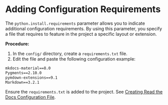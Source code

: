# Adding Configuration Requirements

The `python.install.requirements` parameter allows you to indicate additional configuration requirements.
By using this parameter, you specify a file that requires to feature in the project a specific layout or extension.

**Procedure:**

1. In the `config/` directory, create a `requirements.txt` file.
1. Edit the file and paste the following configuration example:

``` txt title="requirements.txt"
mkdocs-material==8.0
Pygments==2.10.0
pymdown-extensions==9.1
Markdown==3.2.1
```
Ensure the `requirements.txt` is added to the project. See [Creating Read the Docs Configuration File](creating_rdt.md).